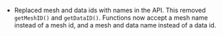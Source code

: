- Replaced mesh and data ids with names in the API. This removed `getMeshID()` and `getDataID()`. Functions now accept a mesh name instead of a mesh id, and a mesh and data name instead of a data id.
